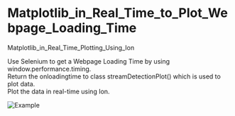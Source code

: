# Matplotlib_in_Real_Time_to_Plot_Webpage_Loading_Time
Matplotlib_in_Real_Time_Plotting_Using_Ion

Use Selenium to get a Webpage Loading Time by using window.performance.timing.<br>
Return the onloadingtime to class streamDetectionPlot() which is used to plot data. <br>
Plot the data in real-time using Ion. 

![Example](https://github.com/cyx441984694/Matplotlib_in_Real_Time_to_Plot_Webpage_Loading_Time/blob/master/matplot-live.png)
